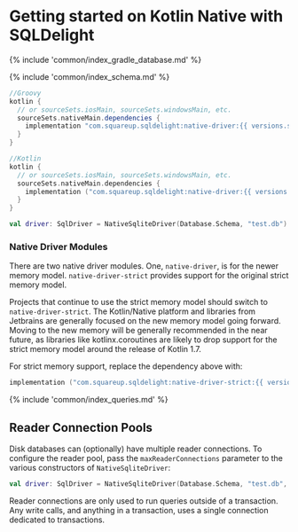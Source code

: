 # Getting started on Kotlin Native with SQLDelight

{% include 'common/index_gradle_database.md' %}

{% include 'common/index_schema.md' %}

```groovy
//Groovy
kotlin {
  // or sourceSets.iosMain, sourceSets.windowsMain, etc.
  sourceSets.nativeMain.dependencies {
    implementation "com.squareup.sqldelight:native-driver:{{ versions.sqldelight }}"
  }
}
```
```kotlin
//Kotlin
kotlin {
  // or sourceSets.iosMain, sourceSets.windowsMain, etc.
  sourceSets.nativeMain.dependencies {
    implementation ("com.squareup.sqldelight:native-driver:{{ versions.sqldelight }}")
  }
}
```
```kotlin
val driver: SqlDriver = NativeSqliteDriver(Database.Schema, "test.db")
```

### Native Driver Modules

There are two native driver modules. One, `native-driver`, is for the newer memory model. `native-driver-strict`
provides support for the original strict memory model.

Projects that continue to use the strict memory model should switch to `native-driver-strict`. The Kotlin/Native platform
and libraries from Jetbrains are generally focused on the new memory model going forward. Moving to the new memory will be
generally recommended in the near future, as libraries like kotlinx.coroutines are likely to drop support for the strict
memory model around the release of Kotlin 1.7.

For strict memory support, replace the dependency above with:

```kotlin
implementation ("com.squareup.sqldelight:native-driver-strict:{{ versions.sqldelight }}")
```

{% include 'common/index_queries.md' %}

## Reader Connection Pools

Disk databases can (optionally) have multiple reader connections. To configure the reader pool, pass the `maxReaderConnections` parameter to the various constructors of `NativeSqliteDriver`:

```kotlin
val driver: SqlDriver = NativeSqliteDriver(Database.Schema, "test.db", maxReaderConnections = 4)
```

Reader connections are only used to run queries outside of a transaction. Any write calls, and anything in a transaction, 
uses a single connection dedicated to transactions.
